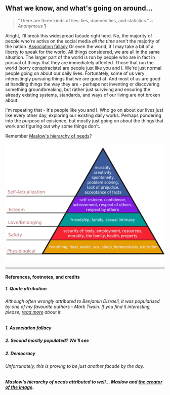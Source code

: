 ## What we know, and what's going on around...

> "There are three kinds of lies: lies, damned lies, and statistics." ~ _Anonymous_ [1](present-pestilences.md#1-quote-attribution)


Alright, I'll break this widespread faćade right here. No, the majority of people who're active on the social media *all the time* aren't the majority of the nation. [Association fallacy](https://www.wikiwand.com/en/Association_fallacy) Or even the world, if I may take a bit of a liberty to speak for the world. All things considered, we are all in the same situation. The larger part of the world is run by people who are in fact in pursual of things that they are immediately affected. Those that run the world (sorry conspiracists) are people just like you and I. We're just normal people going on about our daily lives. Fortunately, some of us very interestingly pursuing things that we are good at. And most of us are good at handling things the way they are - perhaps not inventing or discovering something groundbreaking, but rather just surviving and ensuring the already existing systems, standards, and ways of our living are not broken about. 

I'm repeating that - It's people like you and I. Who go on about our lives just like every other day, exploring our existing daily works. Perhaps pondering into the purpose of existence, but mostly just going on about the things that work and figuring out why some things don't. 


Remember [Maslow's hierarchy of needs](https://www.wikiwand.com/en/Maslow%27s_hierarchy_of_needs)?

![Maslow's hierarchy of needs](Maslow's_Hierarchy_of_Needs_Pyramid.png)

---

#### References, footnotes, and credits

##### 1. Quote attribution
###### Although often wrongly attributed to Benjamin Disraeli, it was popularised by one of my favourite authors - Mark Twain. If you find it interesting, please, [read more](https://en.wikipedia.org/wiki/Lies,_damned_lies,_and_statistics?oldformat=true) about it.
##### 1. Association fallacy
##### 2. Second mostly populated? We'll see
##### 2. Democracy
###### Unfortunately, this is proving to be just another facade by the day. 
##### Maslow's hierarchy of needs attributed to well... Maslow and [the creator of the image](https://commons.wikimedia.org/wiki/File:Maslow%27s_Hierarchy_of_Needs_Pyramid.png). 
